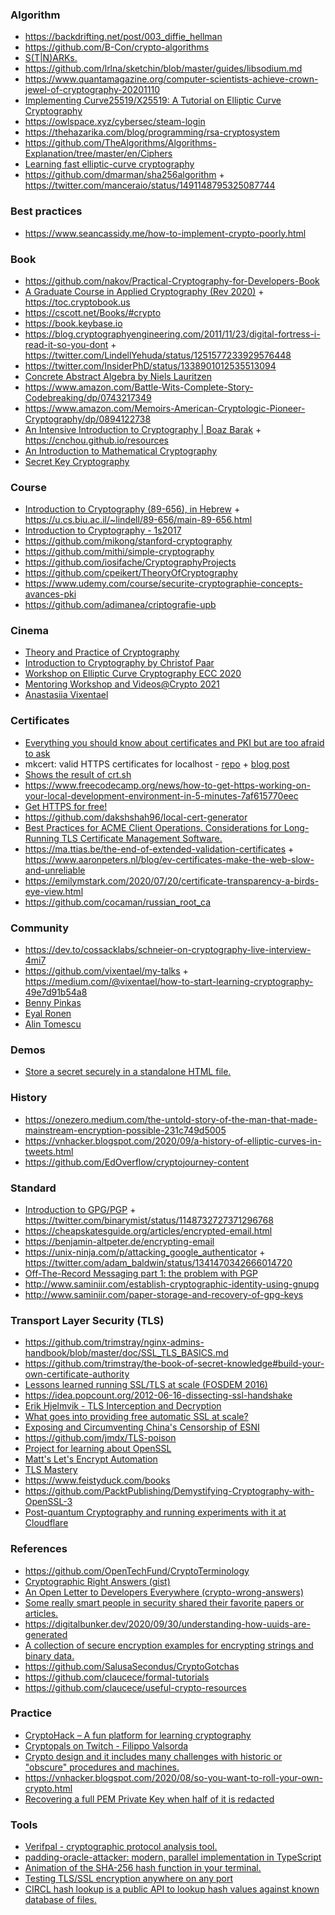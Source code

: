 ### Algorithm

- https://backdrifting.net/post/003_diffie_hellman
- https://github.com/B-Con/crypto-algorithms
- [S(T|N)ARKs.](https://twitter.com/mstrakastrak/status/1215099753991569409)
- https://github.com/lrlna/sketchin/blob/master/guides/libsodium.md
- https://www.quantamagazine.org/computer-scientists-achieve-crown-jewel-of-cryptography-20201110
- [Implementing Curve25519/X25519: A Tutorial on Elliptic Curve Cryptography](https://martin.kleppmann.com/papers/curve25519.pdf)
- https://owlspace.xyz/cybersec/steam-login
- https://thehazarika.com/blog/programming/rsa-cryptosystem
- https://github.com/TheAlgorithms/Algorithms-Explanation/tree/master/en/Ciphers
- [Learning fast elliptic-curve cryptography](https://paulmillr.com/posts/noble-secp256k1-fast-ecc)
- https://github.com/dmarman/sha256algorithm + https://twitter.com/manceraio/status/1491148795325087744

### Best practices

- https://www.seancassidy.me/how-to-implement-crypto-poorly.html

### Book

- https://github.com/nakov/Practical-Cryptography-for-Developers-Book
- [A Graduate Course in Applied Cryptography (Rev 2020)](https://crypto.stanford.edu/~dabo/cryptobook/BonehShoup_0_5.pdf) + https://toc.cryptobook.us
- https://cscott.net/Books/#crypto
- https://book.keybase.io
- https://blog.cryptographyengineering.com/2011/11/23/digital-fortress-i-read-it-so-you-dont + https://twitter.com/LindellYehuda/status/1251577233929576448
- https://twitter.com/InsiderPhD/status/1338901012535513094
- [Concrete Abstract Algebra by Niels Lauritzen](https://twitter.com/morpheu5/status/1376166695988039682)
- https://www.amazon.com/Battle-Wits-Complete-Story-Codebreaking/dp/0743217349
- https://www.amazon.com/Memoirs-American-Cryptologic-Pioneer-Cryptography/dp/0894122738
- [An Intensive Introduction to Cryptography | Boaz Barak](https://github.com/boazbk/crypto) + https://cnchou.github.io/resources
- [An Introduction to Mathematical Cryptography](http://www.math.brown.edu/johsilve/MathCryptoHome.html)
- [Secret Key Cryptography](https://twitter.com/contestcen/status/1483896010837475334)

### Course

- [Introduction to Cryptography (89-656), in Hebrew](https://www.youtube.com/playlist?list=PLM96W_EHEqh4ImClhKxuH4Fqm_Ieiok_B) + https://u.cs.biu.ac.il/~lindell/89-656/main-89-656.html
- [Introduction to Cryptography - 1s2017](https://docs.google.com/spreadsheets/d/11_dfB1B1iTqjfMBjoWBtLkD14kCxDHsw-wsUbvIfaNg/pubhtml)
- https://github.com/mikong/stanford-cryptography
- https://github.com/mithi/simple-cryptography
- https://github.com/iosifache/CryptographyProjects
- https://github.com/cpeikert/TheoryOfCryptography
- https://www.udemy.com/course/securite-cryptographie-concepts-avances-pki
- https://github.com/adimanea/criptografie-upb

### Cinema

- [Theory and Practice of Cryptography](https://www.youtube.com/playlist?list=PL10875C2002F7E6F6)
- [ Introduction to Cryptography by Christof Paar](https://www.youtube.com/channel/UC1usFRN4LCMcfIV7UjHNuQg/videos)
- [Workshop on Elliptic Curve Cryptography ECC 2020](https://eccworkshop.org/2020)
- [Mentoring Workshop and Videos@Crypto 2021](https://www.youtube.com/playlist?list=PLqCT4KpIiKPb70QW8tI4aSuDpuNgyz_A2)
- [Anastasiia Vixentael](https://www.youtube.com/channel/UCJrzE_cMD8whn6qDO9R8WoA/playlists)

### Certificates

- [Everything you should know about certificates and PKI but are too afraid to ask](https://smallstep.com/blog/everything-pki)
- mkcert: valid HTTPS certificates for localhost - [repo](https://github.com/FiloSottile/mkcert) + [blog post](https://blog.filippo.io/mkcert-valid-https-certificates-for-localhost)
- [Shows the result of crt.sh](https://github.com/famasoon/crtsh)
- https://www.freecodecamp.org/news/how-to-get-https-working-on-your-local-development-environment-in-5-minutes-7af615770eec
- [Get HTTPS for free!](https://github.com/diafygi/gethttpsforfree)
- https://github.com/dakshshah96/local-cert-generator
- [Best Practices for ACME Client Operations. Considerations for Long-Running TLS Certificate Management Software.](https://docs.https.dev/acme-ops)
- https://ma.ttias.be/the-end-of-extended-validation-certificates + https://www.aaronpeters.nl/blog/ev-certificates-make-the-web-slow-and-unreliable
- https://emilymstark.com/2020/07/20/certificate-transparency-a-birds-eye-view.html
- https://github.com/cocaman/russian_root_ca

### Community

- https://dev.to/cossacklabs/schneier-on-cryptography-live-interview-4mi7
- https://github.com/vixentael/my-talks + https://medium.com/@vixentael/how-to-start-learning-cryptography-49e7d91b54a8
- [Benny Pinkas](https://twitter.com/bennypinkas)
- [Eyal Ronen](https://twitter.com/eyalr0)
- [Alin Tomescu](https://decentralizedthoughts.github.io/about-alin)

### Demos

- [Store a secret securely in a standalone HTML file.](https://github.com/derhuerst/html-vault)


### History

- https://onezero.medium.com/the-untold-story-of-the-man-that-made-mainstream-encryption-possible-231c749d5005
- https://vnhacker.blogspot.com/2020/09/a-history-of-elliptic-curves-in-tweets.html
- https://github.com/EdOverflow/cryptojourney-content

### Standard

- [Introduction to GPG/PGP](ftp://ftp.gnupg.org/people/neal/an-advanced-introduction-to-gnupg/openpgp/openpgp.pdf) + https://twitter.com/binarymist/status/1148732727371296768
- https://cheapskatesguide.org/articles/encrypted-email.html
- https://benjamin-altpeter.de/encrypting-email
- https://unix-ninja.com/p/attacking_google_authenticator + https://twitter.com/adam_baldwin/status/1341470342666014720
- [Off-The-Record Messaging part 1: the problem with PGP](https://robertheaton.com/otr1)
- http://www.saminiir.com/establish-cryptographic-identity-using-gnupg
- http://www.saminiir.com/paper-storage-and-recovery-of-gpg-keys

### Transport Layer Security (TLS)

- https://github.com/trimstray/nginx-admins-handbook/blob/master/doc/SSL_TLS_BASICS.md
- https://github.com/trimstray/the-book-of-secret-knowledge#build-your-own-certificate-authority
- [Lessons learned running SSL/TLS at scale (FOSDEM 2016)](https://youtu.be/9Ya8H-9Hrp4)
- https://idea.popcount.org/2012-06-16-dissecting-ssl-handshake
- [Erik Hjelmvik - TLS Interception and Decryption](https://youtu.be/_V6tT4eP1SI)
- [What goes into providing free automatic SSL at scale?](https://twitter.com/rauchg/status/1246894998731100160)
- [Exposing and Circumventing China's Censorship of ESNI](https://geneva.cs.umd.edu/posts/china-censors-esni/esni)
- https://github.com/jmdx/TLS-poison
- [Project for learning about OpenSSL](https://github.com/danbev/learning-libcrypto)
- [Matt's Let's Encrypt Automation](https://github.com/mattsta/lematt)
- [TLS Mastery](https://news.ycombinator.com/item?id=26760032)
- https://www.feistyduck.com/books
- https://github.com/PacktPublishing/Demystifying-Cryptography-with-OpenSSL-3
- [Post-quantum Cryptography and running experiments with it at Cloudflare](https://www.sofiaceli.com/2020/12/10/pq-kem-tls.html)

### References

- https://github.com/OpenTechFund/CryptoTerminology
- [Cryptographic Right Answers (gist)](https://gist.github.com/tqbf/be58d2d39690c3b366ad)
- [An Open Letter to Developers Everywhere (crypto-wrong-answers)](https://gist.github.com/paragonie-scott/e9319254c8ecbad4f227)
- [Some really smart people in security shared their favorite papers or articles.](https://twitter.com/grittygrease/status/1028769194643353600)
- https://digitalbunker.dev/2020/09/30/understanding-how-uuids-are-generated
- [A collection of secure encryption examples for encrypting strings and binary data.](https://github.com/luke-park/SecureCompatibleEncryptionExamples)
- https://github.com/SalusaSecondus/CryptoGotchas
- https://github.com/claucece/formal-tutorials
- https://github.com/claucece/useful-crypto-resources


### Practice

- [CryptoHack – A fun platform for learning cryptography](https://cryptohack.org)
- [Cryptopals on Twitch - Filippo Valsorda](https://www.youtube.com/playlist?list=PLwiyx1dc3P2KoKsYdbZQutKvozOPjDilr)
- [Crypto design and it includes many challenges with historic or "obscure" procedures and machines.](https://www.mysterytwisterc3.org/en)
- https://vnhacker.blogspot.com/2020/08/so-you-want-to-roll-your-own-crypto.html
- [Recovering a full PEM Private Key when half of it is redacted](https://blog.cryptohack.org/twitter-secrets)

### Tools

- [ Verifpal - cryptographic protocol analysis tool.](https://twitter.com/bblipp/status/1223289973836861440)
- [padding-oracle-attacker: modern, parallel implementation in TypeScript](https://github.com/KishanBagaria/padding-oracle-attacker)
- [Animation of the SHA-256 hash function in your terminal. ](https://github.com/in3rsha/sha256-animation)
- [Testing TLS/SSL encryption anywhere on any port](https://github.com/drwetter/testssl.sh)
- [CIRCL hash lookup is a public API to lookup hash values against known database of files.](https://gist.github.com/adulau/4191d44e30fc01df38f1d5fe605fa920)


